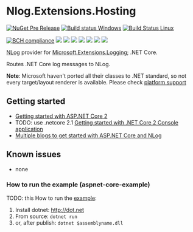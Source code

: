 # Nlog.Extensions.Hosting



[![NuGet Pre Release](https://img.shields.io/nuget/vpre/NLog.Extensions.Hosting.svg)](https://www.nuget.org/packages/NLog.Extensions.Hosting)
[![Build status Windows](https://ci.appveyor.com/api/projects/status/TODO/branch/master?svg=true)](https://ci.appveyor.com/project/nlog/nlog-framework-hosting/branch/master)
[![Build Status Linux](https://travis-ci.org/NLog/NLog.Extensions.Hosting.svg?branch=master)](https://travis-ci.org/NLog/NLog.Extensions.Hosting)

[![BCH compliance](https://bettercodehub.com/edge/badge/NLog/NLog.Extensions.Hosting?branch=components)](https://bettercodehub.com/results/NLog/NLog.Extensions.Hosting)
[![](https://sonarcloud.io/api/project_badges/measure?project=nlog.extensions.hosting&metric=ncloc)](https://sonarcloud.io/dashboard/?id=nlog.extensions.hosting) 
[![](https://sonarcloud.io/api/project_badges/measure?project=nlog.extensions.hosting&metric=bugs)](https://sonarcloud.io/dashboard/?id=nlog.extensions.hosting) 
[![](https://sonarcloud.io/api/project_badges/measure?project=nlog.extensions.hosting&metric=vulnerabilities)](https://sonarcloud.io/dashboard/?id=nlog.extensions.hosting) 
[![](https://sonarcloud.io/api/project_badges/measure?project=nlog.extensions.hosting&metric=code_smells)](https://sonarcloud.io/project/issues?id=nlog.extensions.hosting&resolved=false&types=CODE_SMELL) 
[![](https://sonarcloud.io/api/project_badges/measure?project=nlog.extensions.hosting&metric=duplicated_lines_density)](https://sonarcloud.io/component_measures/domain/Duplications?id=nlog.extensions.hosting) 
[![](https://sonarcloud.io/api/project_badges/measure?project=nlog.extensions.hosting&metric=sqale_debt_ratio)](https://sonarcloud.io/dashboard/?id=nlog.extensions.hosting) 
[![](https://sonarcloud.io/api/project_badges/measure?project=nlog.extensions.hosting&metric=coverage)](https://sonarcloud.io/component_measures?id=nlog.extensions.hosting&metric=coverage) 

[NLog](https://github.com/NLog/NLog) provider for [Microsoft.Extensions.Logging](https://github.com/aspnet/Logging); .NET Core. 

Routes .NET Core log messages to NLog.


**Note**: Microsoft haven't ported all their classes to .NET standard, so not every target/layout renderer is available. 
Please check [platform support](https://github.com/NLog/NLog/wiki/platform-support)


## Getting started


- [Getting started with ASP.NET Core 2](https://github.com/NLog/NLog.Web/wiki/Getting-started-with-ASP.NET-Core-2)
- TODO: use .netcore 2.1 [Getting started with .NET Core 2 Console application](https://github.com/NLog/NLog.Extensions.Logging/wiki/Getting-started-with-.NET-Core-2---Console-application)
- [Multiple blogs to get started with ASP.NET Core and NLog](https://github.com/damienbod/AspNetCoreNlog)




Known issues
---
- none


### How to run the example (aspnet-core-example)
TODO: this
How to run the [example](#):

1. Install dotnet: http://dot.net 
2. From source: `dotnet run`
3. or, after publish: `dotnet $assemblyname.dll`
